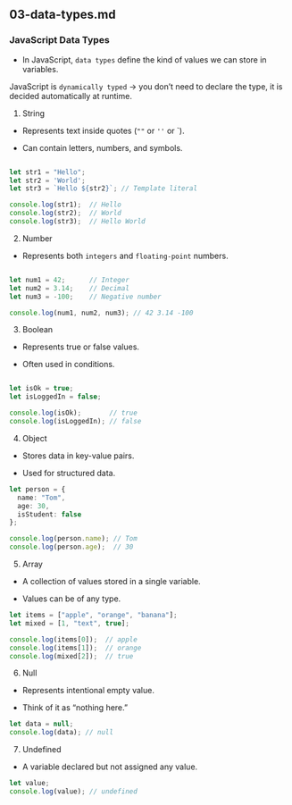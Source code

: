 
## 03-data-types.md

### JavaScript Data Types

- In JavaScript, `data types` define the kind of values we can store in variables.

JavaScript is `dynamically typed` → you don’t need to declare the type, it is decided automatically at runtime. 


1. String 

- Represents text inside quotes (`""` or `''` or `).

- Can contain letters, numbers, and symbols.

```ts

let str1 = "Hello";
let str2 = 'World';
let str3 = `Hello ${str2}`; // Template literal

console.log(str1);  // Hello
console.log(str2);  // World
console.log(str3);  // Hello World
```

2. Number 

- Represents both `integers` and `floating-point` numbers.

```ts

let num1 = 42;      // Integer
let num2 = 3.14;    // Decimal
let num3 = -100;    // Negative number

console.log(num1, num2, num3); // 42 3.14 -100
```

3. Boolean 

- Represents true or false values.

- Often used in conditions.

```ts

let isOk = true;
let isLoggedIn = false;

console.log(isOk);       // true
console.log(isLoggedIn); // false
```

4. Object

- Stores data in key-value pairs.

- Used for structured data.

```ts
let person = {
  name: "Tom",
  age: 30,
  isStudent: false
};

console.log(person.name); // Tom
console.log(person.age);  // 30
```

5. Array

- A collection of values stored in a single variable.

- Values can be of any type.

```ts
let items = ["apple", "orange", "banana"];
let mixed = [1, "text", true];

console.log(items[0]);  // apple
console.log(items[1]);  // orange
console.log(mixed[2]);  // true
```

6. Null

- Represents intentional empty value.

- Think of it as “nothing here.”

```ts
let data = null;
console.log(data); // null
```

7. Undefined

- A variable declared but not assigned any value.

```ts
let value;
console.log(value); // undefined
```
